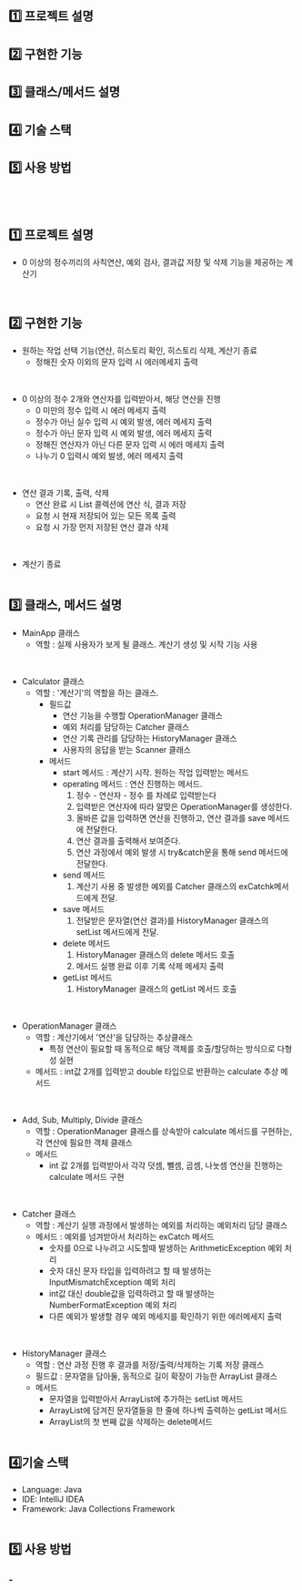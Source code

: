## 1️⃣ 프로젝트 설명
## 2️⃣ 구현한 기능
## 3️⃣ 클래스/메서드 설명
## 4️⃣ 기술 스택
## 5️⃣ 사용 방법
<br><br>


## 1️⃣ 프로젝트 설명
-  0 이상의 정수끼리의 사칙연산, 예외 검사, 결과값 저장 및 삭제 기능을 제공하는 계산기
<br>

## 2️⃣ 구현한 기능
- 원하는 작업 선택 기능(연산, 히스토리 확인, 히스토리 삭제, 계산기 종료
  - 정해진 숫자 이외의 문자 입력 시 에러메세지 출력
<br>

- 0 이상의 정수 2개와 연산자를 입력받아서, 해당 연산을 진행
  - 0 미만의 정수 입력 시 에러 메세지 출력
  - 정수가 아닌 실수 입력 시 예외 발생, 에러 메세지 출력
  - 정수가 아닌 문자 입력 시 예외 발생, 에러 메세지 출력
  - 정해진 연산자가 아닌 다른 문자 입력 시 에러 메세지 출력
  - 나누기 0 입력시 예외 발생, 에러 메세지 출력
<br>

- 연산 결과 기록, 출력, 삭제
  - 연산 완료 시 List 콜렉션에 연산 식, 결과 저장
  - 요청 시 현재 저장되어 있는 모든 목록 출력
  - 요청 시 가장 먼저 저장된 연산 결과 삭제
<br>

- 계산기 종료
<br><br>

## 3️⃣ 클래스, 메서드 설명
- MainApp 클래스
    - 역할 : 실제 사용자가 보게 될 클래스. 계산기 생성 및 시작 기능 사용
<br>

- Calculator 클래스
  - 역할 : '계산기'의 역할을 하는 클래스.
    - 필드값 
      - 연산 기능을 수행할 OperationManager 클래스
      - 예외 처리를 담당하는 Catcher 클래스
      - 연산 기록 관리를 담당하는 HistoryManager 클래스
      - 사용자의 응답을 받는 Scanner 클래스
    - 메서드
      - start 메서드 : 계산기 시작. 원하는 작업 입력받는 메서드
      - operating 메서드 : 연산 진행하는 메서드.
        1) 정수 - 연산자 - 정수 를 차례로 입력받는다
        2) 입력받은 연산자에 따라 알맞은 OperationManager를 생성한다.
        3) 올바른 값을 입력하면 연산을 진행하고, 연산 결과를 save 메서드에 전달한다.
        4) 연산 결과를 출력해서 보여준다.
        5) 연산 과정에서 예외 발생 시 try&catch문을 통해 send 메서드에 전달한다.
      - send 메서드
        1) 계산기 사용 중 발생한 예외를 Catcher 클래스의 exCatchk메서드에게 전달.
      - save 메서드
        1) 전달받은 문자열(연산 결과)를 HistoryManager 클래스의 setList 메서드에게 전달.
      - delete 메서드
        1) HistoryManager 클래스의 delete 메서드 호출
        2) 메서드 실행 완료 이후 기록 삭제 메세지 출력
      - getList 메서드
        1) HistoryManager 클래스의 getList 메서드 호출
<br>

- OperationManager 클래스
  - 역할 : 계산기에서 '연산'을 담당하는 추상클래스
    - 특정 연산이 필요할 때 동적으로 해당 객체를 호출/할당하는 방식으로 다형성 실현
  - 메서드 : int값 2개를 입력받고 double 타입으로 반환하는 calculate 추상 메서드
<br>

- Add, Sub, Multiply, Divide 클래스
  - 역할 : OperationManager 클래스를 상속받아 calculate 메서드를 구현하는, 각 연산에 필요한 객체 클래스
  - 메서드
    - int 값 2개를 입력받아서 각각 덧셈, 뺄셈, 곱셈, 나눗셈 연산을 진행하는 calculate 메서드 구현
<br>

- Catcher 클래스
  - 역할 : 계산기 실행 과정에서 발생하는 예외를 처리하는 예외처리 담당 클래스
  - 메서드 : 예외를 넘겨받아서 처리하는 exCatch 메서드
    - 숫자를 0으로 나누려고 시도할때 발생하는 ArithmeticException 예외 처리
    - 숫자 대신 문자 타입을 입력하려고 할 때 발생하는 InputMismatchException 예외 처리
    - int값 대신 double값을 입력하려고 할 때 발생하는 NumberFormatException 예외 처리
    - 다른 예외가 발생할 경우 예외 메세지를 확인하기 위한 에러메세지 출력
<br>

- HistoryManager 클래스
  - 역할 : 연산 과정 진행 후 결과를 저장/출력/삭제하는 기록 저장 클래스
  - 필드값 : 문자열을 담아둘, 동적으로 길이 확장이 가능한 ArrayList 클래스
  - 메서드
    - 문자열을 입력받아서 ArrayList에 추가하는 setList 메서드
    - ArrayList에 담겨진 문자열들을 한 줄에 하나씩 출력하는 getList 메서드
    - ArrayList의 첫 번째 값을 삭제하는 delete메서드
<br><br>     

## 4️⃣기술 스택
- Language: Java
- IDE: IntelliJ IDEA
- Framework: Java Collections Framework
<br><br>

## 5️⃣ 사용 방법
### - 
